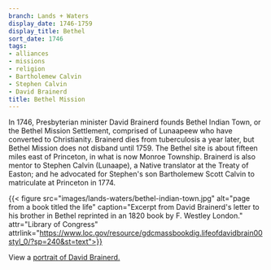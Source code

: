 ```yaml
---
branch: Lands + Waters
display_date: 1746-1759
display_title: Bethel
sort_date: 1746
tags:
- alliances
- missions
- religion
- Bartholemew Calvin
- Stephen Calvin
- David Brainerd
title: Bethel Mission
---
```


In 1746, Presbyterian minister David Brainerd founds Bethel Indian Town, or the Bethel Mission Settlement, comprised of Lunaapeew who have converted to Christianity. Brainerd dies from tuberculosis a year later, but Bethel Mission does not disband until 1759. The Bethel site is about fifteen miles east of Princeton, in what is now Monroe Township. Brainerd is also mentor to Stephen Calvin (Lunaape), a Native translator at the Treaty of Easton; and he advocated for Stephen's son Bartholemew Scott Calvin to matriculate at Princeton in 1774.

{{< figure src="images/lands-waters/bethel-indian-town.jpg" alt="page from a book titled the life" caption="Excerpt from David Brainerd's letter to his brother in Bethel reprinted in an 1820 book by F. Westley London." attr="Library of Congress" attrlink="https://www.loc.gov/resource/gdcmassbookdig.lifeofdavidbrain00styl_0/?sp=240&st=text">}}

View a [portrait of David Brainerd.](https://commons.wikimedia.org/wiki/File:DavidBrainerd.jpg#/media/File:DavidBrainerd.jpg)
